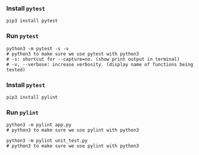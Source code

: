 ### Install `pytest`

```
pip3 install pytest
```

### Run `pytest`

```
python3 -m pytest -s -v
# python3 to make sure we use pytest with python3
# -s: shortcut for --capture=no. (show print output in terminal)
# -v, --verbose: increase verbosity. (display name of functions being tested)
```

### Install `pytest`

```
pip3 install pylint
```

### Run `pylint`

```
python3 -m pylint app.py
# python3 to make sure we use pylint with python3
```

```
python3 -m pylint unit_test.py
# python3 to make sure we use pylint with python3
```
